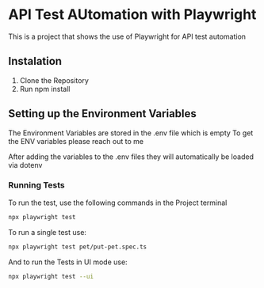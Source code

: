 # API Test AUtomation with Playwright

This is a project that shows the use of Playwright for API test automation

## Instalation

1. Clone the Repository
2. Run npm install

## Setting up the Environment Variables
The Environment Variables are stored in the .env file which is empty
To get the ENV variables please reach out to me

After adding the variables to the .env files they will automatically be loaded via dotenv

### Running Tests
To run the test, use the following commands in the Project terminal

```bash
npx playwright test
```

To run a single test use:
```bash
npx playwright test pet/put-pet.spec.ts
```

And to run the Tests in UI mode use:
```bash
npx playwright test --ui
```
